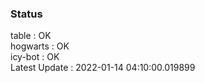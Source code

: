 ### Status


table : OK  
hogwarts : OK  
icy-bot : OK  
Latest Update : 2022-01-14 04:10:00.019899
